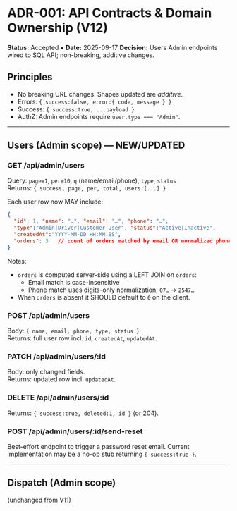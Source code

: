 # ADR-001: API Contracts & Domain Ownership (V12)
**Status:** Accepted • **Date:** 2025-09-17
**Decision:** Users Admin endpoints wired to SQL API; non-breaking, additive changes.

## Principles
- No breaking URL changes. Shapes updated are *additive*.
- Errors: `{ success:false, error:{ code, message } }`
- Success: `{ success:true, ...payload }`
- AuthZ: Admin endpoints require `user.type === "Admin"`.

---

## Users (Admin scope) — NEW/UPDATED

### GET /api/admin/users
Query: `page=1`, `per=10`, `q` (name/email/phone), `type`, `status`  
Returns: `{ success, page, per, total, users:[...] }`

Each user row now MAY include:
```json
{
  "id": 1, "name": "…", "email": "…", "phone": "…",
  "type":"Admin|Driver|Customer|User", "status":"Active|Inactive",
  "createdAt":"YYYY-MM-DD HH:MM:SS",
  "orders": 3   // count of orders matched by email OR normalized phone
}
```
Notes:
- `orders` is computed server-side using a LEFT JOIN on `orders`:
  - Email match is case-insensitive
  - Phone match uses digits-only normalization; `07…` → `2547…`
- When `orders` is absent it SHOULD default to `0` on the client.

### POST /api/admin/users
Body: `{ name, email, phone, type, status }`  
Returns: full user row incl. `id`, `createdAt`, `updatedAt`.

### PATCH /api/admin/users/:id
Body: only changed fields.  
Returns: updated row incl. `updatedAt`.

### DELETE /api/admin/users/:id
Returns: `{ success:true, deleted:1, id }` (or 204).

### POST /api/admin/users/:id/send-reset
Best-effort endpoint to trigger a password reset email. Current implementation may be a no-op stub returning `{ success:true }`.

---

## Dispatch (Admin scope)
(unchanged from V11)
